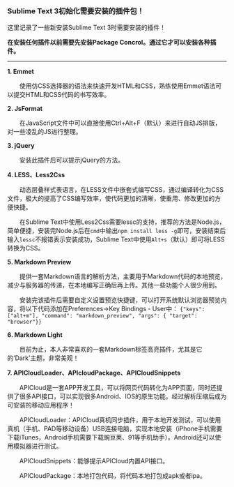 ### Sublime Text 3初始化需要安装的插件包！
这里记录了一些新安装Sublime Text 3时需要安装的插件！

**在安装任何插件以前需要先安装Package Concrol。通过它才可以安装各种插件。**

---
**1. Emmet**

　　使用仿CSS选择器的语法来快速开发HTML和CSS，熟练使用Emmet语法可以提交HTML和CSS代码的书写效率。

**2. JsFormat**

　　在JavaScript文件中可以直接使用Ctrl+Alt+F（默认）来进行自动JS排版，对一些凌乱的JS进行整理。

**3. jQuery**

　　安装此插件后可以提示jQuery的方法。

**4. LESS、Less2Css**

　　动态层叠样式表语言，在LESS文件中嵌套式编写CSS，通过编译转化为CSS文件，极大的提高了CSS编写效率，使代码更加的清晰，使重用、修改更加的方便快捷。

　　在Sublime Text中使用Less2Css需要lessc的支持，推荐的方法是Node.js，简单便捷，安装完Node.js后在`cmd`中输出`npm install less -g`即可，安装结束后输入`lessc`不报错表示安装成功，Sublime Text中使用`Alt+s`（默认）即可将LESS转换为CSS。

**5. Markdown Preview**

　　提供一套Markdown语言的解析方法，主要用于Markdown代码的本地预览，减少与服务器的传递，在本地编写正确后再上传。其他一些功能个人很少用到。

　　安装完该插件后需要自定义设置预览快捷键，可以打开系统默认浏览器预览内容，将以下代码添加在Preferences->Key Bindings - User中：
`{"keys": ["alt+m"], "command": "markdown_preview", "args": { "target": "browser"}}`

**6. Markdown Light**

　　目前为止，本人非常喜欢的一套Markdown标签高亮插件，尤其是它的‘Dark’主题，非常美观！

**7. APICloudLoader、APIcloudPackage、APICloudSnippets**

　　APICloud是一套APP开发工具，可以将网页代码转化为APP页面，同时还提供了很多API接口，可以实现很多Android、IOS的原生功能。经过解析压缩后成为可安装的移动应用程序！

　　APICloudLoader：APICloud真机同步插件，用于本地开发测试，可以使用真机（手机、PAD等移动设备）USB连接电脑，实现本地安装（iPhone手机需要下载iTunes，Android手机需要下载豌豆荚、91等手机助手）。Android还可以使用模拟器进行测试。

　　APICloudSnippets：能够提示APICloud内置API接口。

　　APICloudPackage：本地打包代码，将代码本地打包成apk或者ipa。